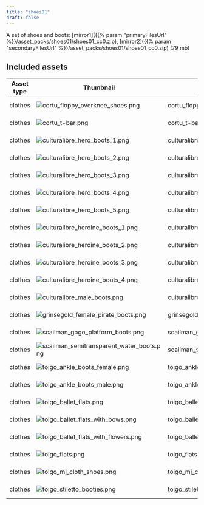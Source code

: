 ```yaml
---
title: "shoes01"
draft: false
---
```


A set of shoes and boots: [mirror1]({{% param "primaryFilesUrl" %}}/asset_packs/shoes01/shoes01_cc0.zip), [mirror2]({{% param "secondaryFilesUrl" %}}/asset_packs/shoes01/shoes01_cc0.zip) (79 mb)


## Included assets

| Asset type | Thumbnail | Asset name | Author | Source | License |
| ---------- | --------- | ---------- | ------ | ------ | ------- |
| clothes | ![cortu_floppy_overknee_shoes.png](cortu_floppy_overknee_shoes.png) | cortu_floppy_overknee_shoes | Cortu | [asset repo](http://www.makehumancommunity.org/node/2803) | CC0 |
| clothes | ![cortu_t-bar.png](cortu_t-bar.png) | cortu_t-bar | Cortu | [asset repo](http://www.makehumancommunity.org/node/2801) | CC0 |
| clothes | ![culturalibre_hero_boots_1.png](culturalibre_hero_boots_1.png) | culturalibre_hero_boots_1 | culturalibre | [asset repo](http://www.makehumancommunity.org/node/2081) | CC0 |
| clothes | ![culturalibre_hero_boots_2.png](culturalibre_hero_boots_2.png) | culturalibre_hero_boots_2 | culturalibre | [asset repo](http://www.makehumancommunity.org/node/2132) | CC0 |
| clothes | ![culturalibre_hero_boots_3.png](culturalibre_hero_boots_3.png) | culturalibre_hero_boots_3 | culturalibre | [asset repo](http://www.makehumancommunity.org/node/2138) | CC0 |
| clothes | ![culturalibre_hero_boots_4.png](culturalibre_hero_boots_4.png) | culturalibre_hero_boots_4 | culturalibre | [asset repo](http://www.makehumancommunity.org/node/2167) | CC0 |
| clothes | ![culturalibre_hero_boots_5.png](culturalibre_hero_boots_5.png) | culturalibre_hero_boots_5 | culturalibre | [asset repo](http://www.makehumancommunity.org/node/2424) | CC0 |
| clothes | ![culturalibre_heroine_boots_1.png](culturalibre_heroine_boots_1.png) | culturalibre_heroine_boots_1 | culturalibre | [asset repo](http://www.makehumancommunity.org/node/2155) | CC0 |
| clothes | ![culturalibre_heroine_boots_2.png](culturalibre_heroine_boots_2.png) | culturalibre_heroine_boots_2 | culturalibre | [asset repo](http://www.makehumancommunity.org/node/2181) | CC0 |
| clothes | ![culturalibre_heroine_boots_3.png](culturalibre_heroine_boots_3.png) | culturalibre_heroine_boots_3 | culturalibre | [asset repo](http://www.makehumancommunity.org/node/2187) | CC0 |
| clothes | ![culturalibre_heroine_boots_4.png](culturalibre_heroine_boots_4.png) | culturalibre_heroine_boots_4 | culturalibre | [asset repo](http://www.makehumancommunity.org/node/2464) | CC0 |
| clothes | ![culturalibre_male_boots.png](culturalibre_male_boots.png) | culturalibre_male_boots | culturalibre | [asset repo](http://www.makehumancommunity.org/node/2548) | CC0 |
| clothes | ![grinsegold_female_pirate_boots.png](grinsegold_female_pirate_boots.png) | grinsegold_female_pirate_boots | grinsegold | [asset repo](http://www.makehumancommunity.org/node/211) | CC0 |
| clothes | ![scailman_gogo_platform_boots.png](scailman_gogo_platform_boots.png) | scailman_gogo_platform_boots | scailman | [asset repo](http://www.makehumancommunity.org/node/1467) | CC0 |
| clothes | ![scailman_semitransparent_water_boots.png](scailman_semitransparent_water_boots.png) | scailman_semitransparent_water_boots | scailman | [asset repo](http://www.makehumancommunity.org/node/1778) | CC0 |
| clothes | ![toigo_ankle_boots_female.png](toigo_ankle_boots_female.png) | toigo_ankle_boots_female | MargaretToigo | [asset repo](http://www.makehumancommunity.org/node/1738) | CC0 |
| clothes | ![toigo_ankle_boots_male.png](toigo_ankle_boots_male.png) | toigo_ankle_boots_male | MargaretToigo | [asset repo](http://www.makehumancommunity.org/node/1743) | CC0 |
| clothes | ![toigo_ballet_flats.png](toigo_ballet_flats.png) | toigo_ballet_flats | MargaretToigo | [asset repo](http://www.makehumancommunity.org/node/1734) | CC0 |
| clothes | ![toigo_ballet_flats_with_bows.png](toigo_ballet_flats_with_bows.png) | toigo_ballet_flats_with_bows | MargaretToigo | [asset repo](http://www.makehumancommunity.org/node/1735) | CC0 |
| clothes | ![toigo_ballet_flats_with_flowers.png](toigo_ballet_flats_with_flowers.png) | toigo_ballet_flats_with_flowers | MargaretToigo | [asset repo](http://www.makehumancommunity.org/node/1736) | CC0 |
| clothes | ![toigo_flats.png](toigo_flats.png) | toigo_flats | MargaretToigo | [asset repo](http://www.makehumancommunity.org/node/1117) | CC0 |
| clothes | ![toigo_mj_cloth_shoes.png](toigo_mj_cloth_shoes.png) | toigo_mj_cloth_shoes | MargaretToigo | [asset repo](http://www.makehumancommunity.org/node/1700) | CC0 |
| clothes | ![toigo_stiletto_booties.png](toigo_stiletto_booties.png) | toigo_stiletto_booties | MargaretToigo | [asset repo](http://www.makehumancommunity.org/node/1694) | CC0 |
